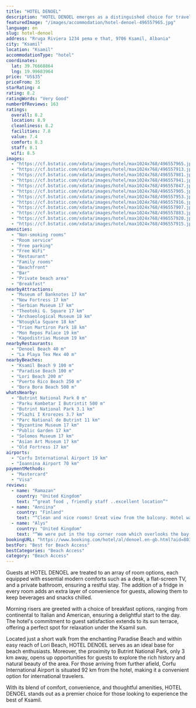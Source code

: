 ```yaml
---
title: "HOTEL DENOEL"
description: "HOTEL DENOEL emerges as a distinguished choice for travelers seeking comfort and convenience in Ksamil, just a stone's throw away from the pristine Ksamil Beach 9."
featuredImage: "/images/accommodation/hotel-denoel-496557965.jpg"
language: en
slug: hotel-denoel
address: "Rruga Riviera 1234 pema e that, 9706 Ksamil, Albania"
city: "Ksamil"
location: "Ksamil"
accommodationType: "hotel"
coordinates:
  lat: 39.76668864
  lng: 19.99683964
price: "US$35"
priceFrom: 35
starRating: 4
rating: 8.2
ratingWords: "Very Good"
numberOfReviews: 163
ratings:
  overall: 8.2
  location: 8.9
  cleanliness: 8.2
  facilities: 7.8
  value: 7.4
  comfort: 8.3
  staff: 8.1
  wifi: 8.5
images:
  - "https://cf.bstatic.com/xdata/images/hotel/max1024x768/496557965.jpg?k=a3cfdc5f0738d621b51b1ce11d9f66b7edbd6d76a9afd88688d4390c221aee9f&o=&hp=1"
  - "https://cf.bstatic.com/xdata/images/hotel/max1024x768/496557913.jpg?k=4d55ff57dff14125fb3691efd3c0641db0107b08f3045c5bfdeae47b890f431b&o=&hp=1"
  - "https://cf.bstatic.com/xdata/images/hotel/max1024x768/496557981.jpg?k=9bdc3843b928f585936792baec90ee34abb41df0ecd6561a9fb4f1b47e217cc3&o=&hp=1"
  - "https://cf.bstatic.com/xdata/images/hotel/max1024x768/496557941.jpg?k=a7993b82ff5fcad6e150f3f890d87814ffd8a526a5f084913ce6ccfcebcc1184&o=&hp=1"
  - "https://cf.bstatic.com/xdata/images/hotel/max1024x768/496557847.jpg?k=3c6d698dc8da6ded750eb1c07ab82fd98af0d29e1845293dfc2aa6607e846b13&o=&hp=1"
  - "https://cf.bstatic.com/xdata/images/hotel/max1024x768/496557905.jpg?k=2ca7b5ff1eef846349083493a17dfda1fbae31a4b922ca5a2db5a87f545b1d00&o=&hp=1"
  - "https://cf.bstatic.com/xdata/images/hotel/max1024x768/496557953.jpg?k=b416785f374bb1ac55e7a111c2541e16b5d8382d25900371cbad8aa30793d388&o=&hp=1"
  - "https://cf.bstatic.com/xdata/images/hotel/max1024x768/496557916.jpg?k=bda4dd89d3bb7957f1dff917792f656213d07440e43903b298d975d97cff39e0&o=&hp=1"
  - "https://cf.bstatic.com/xdata/images/hotel/max1024x768/496557907.jpg?k=97ffcbed929a6bb13b723605baf72eba01e25843b31dff4bac8cbae49cac3bf9&o=&hp=1"
  - "https://cf.bstatic.com/xdata/images/hotel/max1024x768/496557883.jpg?k=5c36285cab733a713aaeaf9ee25f1b4e2c26f15597ad594c58e52fe4e6d6a1ed&o=&hp=1"
  - "https://cf.bstatic.com/xdata/images/hotel/max1024x768/496557920.jpg?k=88417e47b109f553679dfc2e99b780f74f2371e157f22ed0e6ff8d9452442b16&o=&hp=1"
  - "https://cf.bstatic.com/xdata/images/hotel/max1024x768/496557915.jpg?k=8b5cbcd4566e0057a9e0b9980e79964ccebb536798568bb2be14c7528ab3df92&o=&hp=1"
amenities:
  - "Non-smoking rooms"
  - "Room service"
  - "Free parking"
  - "Free WiFi"
  - "Restaurant"
  - "Family rooms"
  - "Beachfront"
  - "Bar"
  - "Private beach area"
  - "Breakfast"
nearbyAttractions:
  - "Museum of Banknotes 17 km"
  - "New Fortress 17 km"
  - "Serbian Museum 17 km"
  - "Theotoki G. Square 17 km"
  - "Archaeological Museum 18 km"
  - "Ntougkla Square 18 km"
  - "Trion Martiron Park 18 km"
  - "Mon Repos Palace 19 km"
  - "Kapodistrias Museum 19 km"
nearbyRestaurants:
  - "Denoel Beach 40 m"
  - "La Playa Tex Mex 40 m"
nearbyBeaches:
  - "Ksamil Beach 9 100 m"
  - "Paradise Beach 100 m"
  - "Lori Beach 200 m"
  - "Puerto Rico Beach 250 m"
  - "Bora Bora Beach 500 m"
whatsNearby:
  - "Butrint National Park 0 m"
  - "Parku Kombetar I Butrintit 500 m"
  - "Butrint National Park 3.1 km"
  - "Plazhi I Krorezes 3.7 km"
  - "Parc National de Butrint 11 km"
  - "Byzantine Museum 17 km"
  - "Public Garden 17 km"
  - "Solomos Museum 17 km"
  - "Asian Art Museum 17 km"
  - "Old Fortress 17 km"
airports:
  - "Corfu International Airport 19 km"
  - "Ioannina Airport 70 km"
paymentMethods:
  - "Mastercard"
  - "Visa"
reviews:
  - name: "Ramazan"
    country: "United Kingdom"
    text: "“great food , friendly staff ..excellent location”"
  - name: "Anniina"
    country: "Finland"
    text: "“Clean and nice rooms! Great view from the balcony. Hotel was right at the beach and food was good. The staff was friendly and helpful :)”"
  - name: "Alys"
    country: "United Kingdom"
    text: "“We were put in the top corner room which overlooks the bay and woke up to a stunning sea view in the morning. The hotel is very modern and we'll decorated. It's in an excellent location with its own beach.b”"
bookingURL: "https://www.booking.com/hotel/al/denoel.en-gb.html?aid=8035640"
bestFor: "Best for Beach Access"
bestCategories: "Beach Access"
category: "Beach Access"
---
```


Guests at HOTEL DENOEL are treated to an array of room options, each equipped with essential modern comforts such as a desk, a flat-screen TV, and a private bathroom, ensuring a restful stay. The addition of a fridge in every room adds an extra layer of convenience for guests, allowing them to keep beverages and snacks chilled.

Morning risers are greeted with a choice of breakfast options, ranging from continental to Italian and American, ensuring a delightful start to the day. The hotel's commitment to guest satisfaction extends to its sun terrace, offering a perfect spot for relaxation under the Ksamil sun.

Located just a short walk from the enchanting Paradise Beach and within easy reach of Lori Beach, HOTEL DENOEL serves as an ideal base for beach enthusiasts. Moreover, the proximity to Butrint National Park, only 3 km away, opens up opportunities for guests to explore the rich history and natural beauty of the area. For those arriving from further afield, Corfu International Airport is situated 92 km from the hotel, making it a convenient option for international travelers.

With its blend of comfort, convenience, and thoughtful amenities, HOTEL DENOEL stands out as a premier choice for those looking to experience the best of Ksamil.